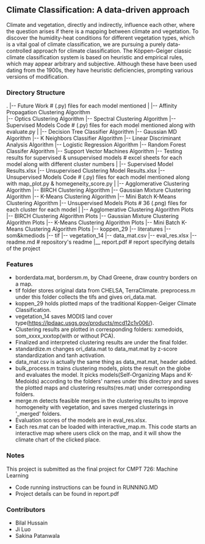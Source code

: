 
## Climate Classification: A data-driven approach

Climate and vegetation, directly and indirectly, influence each other, where the question arises if there is a mapping between climate and vegetation. To discover the humidity-heat conditions for different vegetation types, which is a vital goal of climate classification, we are pursuing a purely data-controlled approach for climate classification. The Köppen-Geiger classic climate classification system is based on heuristic and empirical rules, which may appear arbitrary and subjective.  Although these have been used dating from the 1900s, they have heuristic deficiencies, prompting various versions of modification.

### Directory Structure

.
|-- Future Work                                         # (.py) files for each model mentioned
|   |-- Affinity Propagation Clustering Algorithm            
    |-- Optics Clustering Algorithm
    |-- Spectral Clustering Algorithm
|-- Supervised Models Code                              # (.py) files for each model mentioned along with evaluate.py
|   |-- Decision Tree Classifier Algorithm
    |-- Gaussian MD Algorithm
    |-- K Neighbors Classifier Algorithm
    |-- Linear Discriminant Analysis Algorithm
    |-- Logistic Regression Algorithm
    |-- Random Forest Classifer Algorithm
    |-- Support Vector Machines Algorithm
|-- Testing results for supervised & unsupervised models  # excel sheets for each model along with different cluster numbers
|   |-- Supervised Model Results.xlsx
    |-- Unsupervised Clustering Model Results.xlsx
|-- Unsupervised Models Code                            # (.py) files for each model mentioned along with map_plot.py & homegeneity_score.py
|   |-- Agglomerative Clustering Algorithm
    |-- BIRCH Clustering Algorithm
    |-- Gaussian Mixture Clustering Algorithm
    |-- K-Means Clustering Algorithm
    |-- Mini Batch K-Means Clustering Algorithm
|-- Unsupervised Models Plots                           # 36 (.png) files for each cluster for each model
|   |-- Agglomerative Clustering Algorithm Plots
    |-- BIRCH Clustering Algorithm Plots
    |-- Gaussian Mixture Clustering Algorithm Plots
    |-- K-Means Clustering Algorithm Plots
    |-- Mini Batch K-Means Clustering Algorithm Plots
|-- koppen_29
|-- literatures
|-- som&kmediods
|-- tif
|-- vegetation_14
|-- data_mat.csv
|-- eval_res.xlsx
|-- readme.md                                        # repository's readme
|__ report.pdf                                       # report specifying details of the project

### Features
- borderdata.mat, bordersm.m, by Chad Greene, draw country borders on a map.
- tif folder stores original data from CHELSA, TerraClimate. preprocess.m under this folder collects the tifs and gives ori_data.mat.
- koppen_29 holds plotted maps of the traditional Koppen-Geiger Climate Classification.
- vegetation_14 saves MODIS land cover type(https://lpdaac.usgs.gov/products/mcd12c1v006/).
- Clustering results are plotted in corresponding folders: xxmedoids, som_xxxx_xxxtop(with or without PCA).
- Finalized and interpreted clustering results are under the final folder.
- standardize.m changes ori_data.mat to data_mat.mat by z-score standardization and tanh activation.
- data_mat.csv is actually the same thing as data_mat.mat, header added.
- bulk_process.m trains clustering models, plots the result on the globe and evaluates the model. It picks models(Self-Organizing Maps and K-Medoids) according to the folders' names under this directory and saves the plotted maps and clustering results(res.mat) under corresponding folders.
- merge.m detects feasible merges in the clustering results to improve homogeneity with vegetation, and saves merged clusterings in '_merged' folders.
- Evaluation scores of the models are in eval_res.xlsx. 
- Each res.mat can be loaded with interactive_map.m. This code starts an interactive map where users click on the map, and it will show the climate chart of the clicked place.

### Notes
This project is submitted as the final project for CMPT 726: Machine Learning
- Code running instructions can be found in RUNNING.MD
- Project details can be found in report.pdf

### Contributors
- Bilal Hussain
- Ji Luo
- Sakina Patanwala



